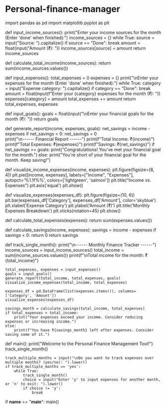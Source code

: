 # Personal-finance-manager

import pandas as pd
import matplotlib.pyplot as plt

def input_income_sources():
    print("Enter your income sources for the month (Enter 'done' when finished):")
    income_sources = {}
    while True:
        source = input("Source: ").capitalize()
        if source == "Done":
            break
        amount = float(input("Amount (₹): "))
        income_sources[source] = amount
    return income_sources

def calculate_total_income(income_sources):
    return sum(income_sources.values())

def input_expenses():
    total_expenses = 0
    expenses = {}
    print("\nEnter your expenses for the month (Enter 'done' when finished):")
    while True:
        category = input("Expense category: ").capitalize()
        if category == "Done":
            break
        amount = float(input(f"Enter your {category} expenses for the month (₹): "))
        expenses[category] = amount
        total_expenses += amount
    return total_expenses, expenses

def input_goals():
    goals = float(input("\nEnter your financial goals for the month (₹): "))
    return goals

def generate_report(income, expenses, goals):
    net_savings = income - expenses
    if net_savings < 0:
        net_savings = 0  
    print("\n------ Financial Report ------")
    print(f"Total Income: ₹{income}")
    print(f"Total Expenses: ₹{expenses}")
    print(f"Savings: ₹{net_savings}")
    if net_savings >= goals:
        print("Congratulations! You've met your financial goal for the month.")
    else:
        print("You're short of your financial goal for the month. Keep saving!")

def visualize_income_expenses(income, expenses):
    plt.figure(figsize=(8, 4))
    plt.pie([income, expenses], labels=["Income", "Expenses"], autopct='%1.1f%%', colors=['lightgreen', 'salmon'])
    plt.title("Income vs. Expenses")
    plt.axis('equal')
    plt.show()

def visualize_expenses(expenses_df):
    plt.figure(figsize=(10, 6))
    plt.bar(expenses_df['Category'], expenses_df['Amount'], color='skyblue')
    plt.xlabel('Expense Category')
    plt.ylabel('Amount (₹)')
    plt.title('Monthly Expenses Breakdown')
    plt.xticks(rotation=45)
    plt.show()

def calculate_total_expenses(expenses):
    return sum(expenses.values())

def calculate_savings(income, expenses):
    savings = income - expenses
    if savings < 0:
        return 0
    return savings

def track_single_month():
    print("\n------ Monthly Finance Tracker ------")
    income_sources = input_income_sources()
    total_income = sum(income_sources.values())
    print(f"\nTotal income for the month: ₹{total_income}")  
    
    total_expenses, expenses = input_expenses()
    goals = input_goals()
    generate_report(total_income, total_expenses, goals)
    visualize_income_expenses(total_income, total_expenses)

    expenses_df = pd.DataFrame(list(expenses.items()), columns=['Category', 'Amount'])
    visualize_expenses(expenses_df)

    savings_month = calculate_savings(total_income, total_expenses)
    if total_expenses > total_income:
        print("Your expenses exceed your income. Consider reducing expenses or increasing income.")
    else:
        print(f"You have ₹{savings_month} left after expenses. Consider saving some of it.")

def main():
    print("Welcome to the Personal Finance Management Tool!")
    track_single_month()
    
    track_multiple_months = input("\nDo you want to track expenses over multiple months? (yes/no): ").lower()
    if track_multiple_months == 'yes':
        while True:
            track_single_month()
            choice = input("Enter 'y' to input expenses for another month, or 'n' to exit: ").lower()
            if choice != 'y':
                break

if __name__ == "__main__":
    main()